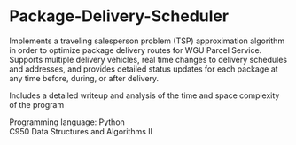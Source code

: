# Package-Delivery-Scheduler

Implements a traveling salesperson problem (TSP) approximation algorithm in order to optimize package delivery routes for WGU Parcel Service. Supports multiple delivery vehicles, real time changes to delivery schedules and addresses, and provides detailed status updates for each package at any time before, during, or after delivery. 

Includes a detailed writeup and analysis of the time and space complexity of the program

Programming language: Python<br/>
C950 Data Structures and Algorithms II
